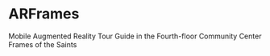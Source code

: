 # ARFrames
Mobile Augmented Reality Tour Guide in the Fourth-floor Community Center Frames of the Saints
